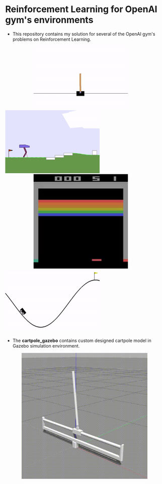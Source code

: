 # **Reinforcement Learning for OpenAI gym's environments**

- This repository contains my solution for several of the OpenAI gym's problems on Reinforcement Learning.

<p align= "left">
  <img src="/images/cartpole.gif/" width="300" height="200" hspace="90">
  <img src="/images/example.gif/" width="300" height="200">
  <img src="/images/breakout-v0.gif/" width="300" height="300" hspace="90">
  <img src="/images/mountain-car-v0.gif/" width="300" height="200">
</p>


- The **cartpole_gazebo** contains custom designed cartpole model in Gazebo simulation environment.

<p align= "center">
  <img src="/images/pg2.gif/" width="400" height="400">
</p>
